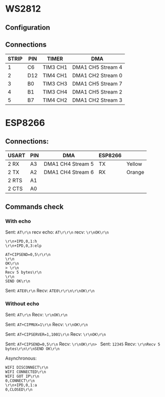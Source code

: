 
# WS2812

## Configuration

## Connections

| STRIP | PIN | TIMER    | DMA               |
| ----- | --- | -------- | ----------------- |
|     1 | C6  | TIM3 CH1 | DMA1 CH5 Stream 4 |
|     2 | D12 | TIM4 CH1 | DMA1 CH2 Stream 0 |
|     3 | B0  | TIM3 CH3 | DMA1 CH5 Stream 7 |
|     4 | B1  | TIM3 CH4 | DMA1 CH5 Stream 2 |
|     5 | B7  | TIM4 CH2 | DMA1 CH2 Stream 3 |

# ESP8266

## Connections:

| USART | PIN | DMA               | ESP8266 |         |
| ----- | --- | ----------------- | ------- | ------- |
| 2 RX  | A3  | DMA1 CH4 Stream 5 | TX      | Yellow  |
| 2 TX  | A2  | DMA1 CH4 Stream 6 | RX      | Orange  |
| 2 RTS | A1  |                   |         |         |
| 2 CTS | A0  |                   |         |         |

## Commands check

### With echo

Sent:
`AT\r\n`
recv echo:
`AT\r\r\n`
recv:
`\r\nOK\r\n`

```
\r\n+IPD,0,1:h
\r\n+IPD,0,3:elp
```

```
AT+CIPSEND=0,5\r\r\n
\r\n
OK\r\n
> \r\n
Recv 5 bytes\r\n
\r\n
SEND OK\r\n
```

Sent: 
`ATE0\r\n`
Recv:
`ATE0\r\r\n\r\nOK\r\n`

### Without echo

Sent:
`AT\r\n`
Recv:
`\r\nOK\r\n`

Sent:
`AT+CIPMUX=1\r\n`
Recv:
`\r\nOK\r\n`

Sent:
`AT+CIPSERVER=1,1001\r\n`
Recv:
`\r\nOK\r\n`

Sent:
`AT+CIPSEND=0,5\r\n`
Recv:
`\r\nOK\r\n> `
Sent:
`12345`
Recv:
`\r\nRecv 5 bytes\r\n\r\nSEND OK\r\n`

Asynchronous:
```
WIFI DISCONNECT\r\n
WIFI CONNECTED\r\n
WIFI GOT IP\r\n
0,CONNECT\r\n
\r\n+IPD,0,1:a
0,CLOSED\r\n
```


